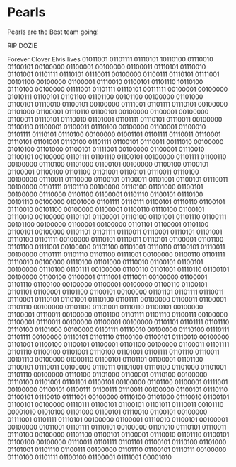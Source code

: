 # Pearls

Pearls are the Best team going!

RIP DOZIE

Forever Clover
Elvis lives
01011001 01101111 01110101 10110100 01110010 01100101 00100000 01100001 00100000 01100011 01110101 01110010 01101001 01101111 01110101 01110011 00100000 01100111 01110101 01111001 00101100 00100000 01100001 01110010 01100101 01101110 10110100 01110100 00100000 01111001 01101111 01110101 00111111 00100001 00100000 01010111 01100101 01101100 01101100 00101100 00100000 01101000 01100101 01110010 01100101 00100000 01111001 01101111 01110101 00100000 01101000 01100001 01110110 01100101 00100000 01100001 00100000 01100011 01110101 01110010 01101001 01101111 01110101 01110011 00100000 01100110 01100001 01100011 01110100 00100000 01100001 01100010 01101111 01110101 01110100 00100000 01001101 01101111 01110011 01110001 01110101 01101001 01110100 01101111 01100101 01110011 00111010 00100000 01010100 01101000 01100101 01111001 00100000 01100001 01110010 01100101 00100000 01101111 01101110 01100101 00100000 01101111 01100110 00100000 01110100 01101000 01100101 00100000 01100100 01100101 01100001 01100100 01101100 01101001 01100101 01110011 01110100 00100000 01110011 01110000 01100101 01100011 01101001 01100101 01110011 00100000 01101111 01101110 00100000 01110100 01101000 01100101 00100000 01110000 01101100 01100001 01101110 01100101 01110100 00101110 00100000 01001000 01101111 01110111 01100101 01110110 01100101 01110010 00101100 00100000 01100001 01100110 01110100 01100101 01110010 00100000 01101101 01100001 01110100 01101001 01101110 01100111 00101100 00100000 01100001 00100000 01101101 01100001 01101100 01100101 00100000 01101101 01101111 01110011 01110001 01110101 01101001 01110100 01101111 00100000 01110101 01110011 01110101 01100001 01101100 01101100 01111001 00100000 01101100 01101001 01110110 01100101 01110011 00100000 01101111 01101110 01101100 01111001 00100000 01100110 01101111 01110010 00100000 01110100 01101000 01110010 01100101 01100101 00100000 01110100 01101111 00100000 01100110 01101001 01110110 01100101 00100000 01100100 01100001 01111001 01110011 00100000 01100001 01101110 01100100 00100000 01100001 00100000 01100110 01100101 01101101 01100001 01101100 01100101 00100000 01101101 01101111 01110011 01110001 01110101 01101001 01110100 01101111 00100000 01100011 01100001 01101110 00100000 01101100 01101001 01110110 01100101 00100000 01100001 01110011 00100000 01101100 01101111 01101110 01100111 00100000 01100001 01110011 00100000 01100001 00100000 01101101 01101111 01101110 01110100 01101000 00100000 01101111 01110010 00100000 01110100 01110111 01101111 00100000 01110101 01101110 01100100 01100101 01110010 00100000 01101001 01100100 01100101 01100001 01101100 00100000 01100011 01101111 01101110 01100100 01101001 01110100 01101001 01101111 01101110 01110011 00101110 00100000 01000110 01100101 01101101 01100001 01101100 01100101 01110011 00100000 01110111 01101001 01110100 01101000 01101001 01101110 00100000 01110100 01101000 01100001 01110100 00100000 01110100 01101001 01101101 01100101 00100000 01101100 01100001 01111001 00100000 01100101 01100111 01100111 01110011 00100000 01100101 01110110 01100101 01110010 01111001 00100000 01110100 01101000 01110010 01100101 01100101 00100000 01110111 01100101 01100101 01101011 01110011 00101110 00001010 01010100 01101000 01100101 01110010 01100101 00100000 01111001 01101111 01110101 00100000 01100001 01110010 01100101 00100001 00100000 01011001 01101111 01110101 00100000 01101010 01110101 01110011 01110100 00100000 01101100 01100101 01100001 01110010 01101110 01100101 01100100 00100000 01110011 01101111 01101101 01100101 01110100 01101000 01101001 01101110 01100111 00100000 01101110 01100101 01110111 00100000 01110100 01101111 01100100 01100001 01111001 00001010 
